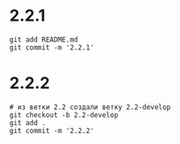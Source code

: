 # 2.2.1

```
git add README.md
git commit -m '2.2.1'
```

# 2.2.2

```
# из ветки 2.2 создали ветку 2.2-develop
git checkout -b 2.2-develop
git add .
git commit -m '2.2.2'
```
